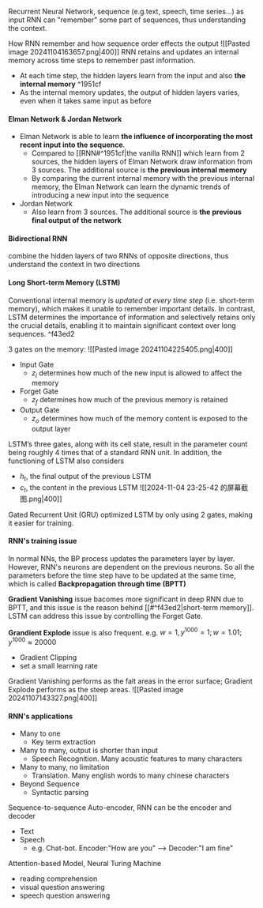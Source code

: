 Recurrent Neural Network, sequence (e.g.text, speech, time series...) as input
RNN can "remember" some part of sequences, thus understanding the context.

How RNN remember and how sequence order effects the output
![[Pasted image 20241104163657.png|400]]
RNN retains and updates an internal memory across time steps to remember past information.
- At each time step, the hidden layers learn from the input and also **the internal memory** ^1951cf
- As the internal memory updates, the output of hidden layers varies, even when it takes same input as before

#### Elman Network & Jordan Network
- Elman Network is able to learn **the influence of incorporating the most recent input into the sequence**. 
	- Compared to [[RNN#^1951cf|the vanilla RNN]] which learn from 2 sources, the hidden layers of Elman Network draw information from 3 sources. The additional source is **the previous internal memory**
	- By comparing the current internal memory with the previous internal memory, the Elman Network can learn the dynamic trends of introducing a new input into the sequence
- Jordan Network
	- Also learn from 3 sources. The additional source is **the previous final output of the network**
#### Bidirectional RNN
combine the hidden layers of two RNNs of opposite directions, thus understand the context in two directions

#### Long Short-term Memory (LSTM)
Conventional internal memory is *updated at every time step* (i.e. short-term memory), which makes it unable to remember important details.
In contrast, LSTM determines the importance of information and selectively retains only the crucial details, enabling it to maintain significant context over long sequences.  ^f43ed2

3 gates on the memory:
	![[Pasted image 20241104225405.png|400]]
- Input Gate  
	- $z_i$ determines how much of the new input is allowed to affect the memory
- Forget Gate
	- $z_f$ determines how much of the previous memory is retained
- Output Gate
	- $z_o$ determines how much of the memory content is exposed to the output layer

LSTM’s three gates, along with its cell state, result in the parameter count being roughly 4 times that of a standard RNN unit.
In addition, the functioning of LSTM also considers
- $h_t$, the final output of the previous LSTM
- $c_t$, the content in the previous LSTM
![[2024-11-04 23-25-42 的屏幕截图.png|400]]

Gated Recurrent Unit (GRU) optimized LSTM by only using 2 gates, making it easier for training.
#### RNN's training issue
In normal NNs, the BP process updates the parameters layer by layer.
However, RNN's neurons are dependent on the previous neurons. So all the parameters before the time step have to be updated at the same time, which is called **Backpropagation through time (BPTT)**

**Gradient Vanishing** issue bacomes more significant in deep RNN due to BPTT, and this issue is the reason behind [[#^f43ed2|short-term memory]]. 
LSTM can address this issue by controlling the Forget Gate.

**Grandient Explode** issue is also frequent. e.g. $w=1, y^{1000}=1;w=1.01;y^{1000}\approx 20000$
- Gradient Clipping
- set a small learning rate

Gradient Vanishing performs as the falt areas in the error surface; 
Gradient Explode performs as the steep areas. 
![[Pasted image 20241107143327.png|400]]

#### RNN's applications
- Many to one 
	- Key term extraction
- Many to many, output is shorter than input
	- Speech Recognition. Many acoustic features to many characters
- Many to many, no limitation
	- Translation. Many english words to many chinese characters
- Beyond Sequence
	- Syntactic parsing

Sequence-to-sequence Auto-encoder, RNN can be the encoder and decoder
- Text
- Speech 
	- e.g. Chat-bot. Encoder:"How are you" --> Decoder:"I am fine"

Attention-based Model, Neural Turing Machine
- reading comprehension 
- visual question answering
- speech question answering

